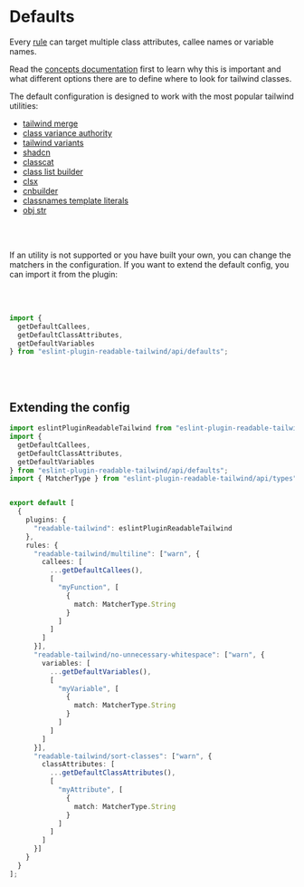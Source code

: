 
# Defaults

Every [rule](https://github.com/schoero/eslint-plugin-readable-tailwind/tree/feat/matchers?tab=readme-ov-file#rules) can target multiple class attributes, callee names or variable names.

Read the [concepts documentation](../concepts/concepts.md) first to learn why this is important and what different options there are to define where to look for tailwind classes.

The default configuration is designed to work with the most popular tailwind utilities:

- [tailwind merge](https://github.com/dcastil/tailwind-merge)
- [class variance authority](https://github.com/joe-bell/cva)
- [tailwind variants](https://github.com/nextui-org/tailwind-variants?tab=readme-ov-file)
- [shadcn](https://ui.shadcn.com/docs/installation/manual)
- [classcat](https://github.com/jorgebucaran/classcat)
- [class list builder](https://github.com/crswll/clb)
- [clsx](https://github.com/lukeed/clsx)
- [cnbuilder](https://github.com/xobotyi/cnbuilder)
- [classnames template literals](https://github.com/netlify/classnames-template-literals)
- [obj str](https://github.com/lukeed/obj-str)

<br/>
<br/>

If an utility is not supported or you have built your own, you can change the matchers in the configuration. If you want to extend the default config, you can import it from the plugin:

<br/>
<br/>

```ts
import {
  getDefaultCallees,
  getDefaultClassAttributes,
  getDefaultVariables
} from "eslint-plugin-readable-tailwind/api/defaults";
```

<br/>
<br/>

## Extending the config

```ts
import eslintPluginReadableTailwind from "eslint-plugin-readable-tailwind";
import {
  getDefaultCallees,
  getDefaultClassAttributes,
  getDefaultVariables
} from "eslint-plugin-readable-tailwind/api/defaults";
import { MatcherType } from "eslint-plugin-readable-tailwind/api/types";


export default [
  {
    plugins: {
      "readable-tailwind": eslintPluginReadableTailwind
    },
    rules: {
      "readable-tailwind/multiline": ["warn", {
        callees: [
          ...getDefaultCallees(),
          [
            "myFunction", [
              {
                match: MatcherType.String
              }
            ]
          ]
        ]
      }],
      "readable-tailwind/no-unnecessary-whitespace": ["warn", {
        variables: [
          ...getDefaultVariables(),
          [
            "myVariable", [
              {
                match: MatcherType.String
              }
            ]
          ]
        ]
      }],
      "readable-tailwind/sort-classes": ["warn", {
        classAttributes: [
          ...getDefaultClassAttributes(),
          [
            "myAttribute", [
              {
                match: MatcherType.String
              }
            ]
          ]
        ]
      }]
    }
  }
];
```
